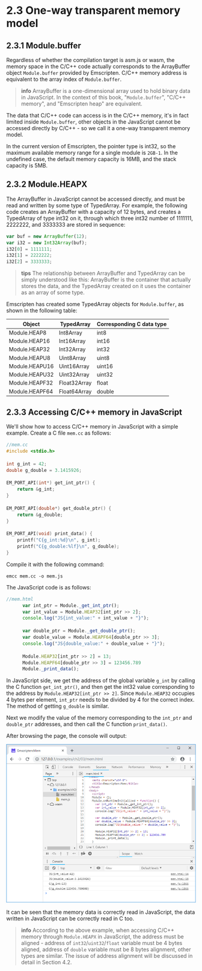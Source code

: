 # 2.3 One-way transparent memory model

## 2.3.1 Module.buffer

Regardless of whether the compilation target is asm.js or wasm, the memory space in the C/C++ code actually corresponds to the ArrayBuffer object `Module.buffer` provided by Emscripten. C/C++ memory address is equivalent to the array index of `Module.buffer`.

> **info** ArrayBuffer is a one-dimensional array used to hold binary data in JavaScript. In the context of this book, "`Module.buffer`", "C/C++ memory", and "Emscripten heap" are equivalent.

The data that C/C++ code can access is in the C/C++ memory, it's in fact limited inside `Module.buffer`, other objects in the JavaScript cannot be accessed directly by C/C++ - so we call it a one-way transparent memory model.

In the current version of Emscripten, the pointer type is int32, so the maximum available memory range for a single module is `2GB-1`. In the undefined case, the default memory capacity is 16MB, and the stack capacity is 5MB.

## 2.3.2 Module.HEAPX

The ArrayBuffer in JavaScript cannot be accessed directly, and must be read and written by some type of TypedArray. For example, the following code creates an ArrayBuffer with a capacity of 12 bytes, and creates a TypedArray of type int32 on it, through which three int32 number of 1111111, 2222222, and 3333333 are stored in sequence:

```js
var buf = new ArrayBuffer(12);
var i32 = new Int32Array(buf);
i32[0] = 1111111;
i32[1] = 2222222;
i32[2] = 3333333;
```

> **tips** The relationship between ArrayBuffer and TypedArray can be simply understood like this: ArrayBuffer is the container that actually stores the data, and the TypedArray created on it uses the container as an array of some type.

Emscripten has created some TypedArray objects for `Module.buffer`, as shown in the following table:

Object | TypedArray | Corresponding C data type
---- | ------- | -------
Module.HEAP8 | Int8Array | int8
Module.HEAP16 | Int16Array | int16
Module.HEAP32 | Int32Array | int32
Module.HEAPU8 | Uint8Array | uint8
Module.HEAPU16 | Uint16Array | uint16
Module.HEAPU32 | Uint32Array | uint32
Module.HEAPF32 | Float32Array | float
Module.HEAPF64 | Float64Array | double

## 2.3.3 Accessing C/C++ memory in JavaScript

We'll show how to access C/C++ memory in JavaScript with a simple example. Create a C  file `mem.cc` as follows:

```c
//mem.cc
#include <stdio.h>

int g_int = 42;
double g_double = 3.1415926;

EM_PORT_API(int*) get_int_ptr() {
	return &g_int;
}

EM_PORT_API(double*) get_double_ptr() {
	return &g_double;
}

EM_PORT_API(void) print_data() {
	printf("C{g_int:%d}\n", g_int);
	printf("C{g_double:%lf}\n", g_double);
}
```

Compile it with the following command:

```
emcc mem.cc -o mem.js
```

The JavaScript code is as follows:

```js
//mem.html
      var int_ptr = Module._get_int_ptr();
      var int_value = Module.HEAP32[int_ptr >> 2];
      console.log("JS{int_value:" + int_value + "}");

      var double_ptr = Module._get_double_ptr();
      var double_value = Module.HEAPF64[double_ptr >> 3];
      console.log("JS{double_value:" + double_value + "}");
      
      Module.HEAP32[int_ptr >> 2] = 13;
      Module.HEAPF64[double_ptr >> 3] = 123456.789      
      Module._print_data();
```

In JavaScript side, we get the address of the global variable `g_int` by calling the C function `get_int_ptr()`, and then get the int32 value corresponding to the address by `Module.HEAP32[int_ptr >> 2]`. Since `Module.HEAP32` occupies 4 bytes per element, `int_ptr` needs to be divided by 4 for the correct index. The method of getting `g_double` is similar.

Next we modify the value of the memory corresponding to the `int_ptr` and `double_ptr` addresses, and then call the C function `print_data()`.

After browsing the page, the console will output:

![](images/03-mem.png)

It can be seen that the memory data is correctly read in JavaScript, the data written in JavaScript can be correctly read in C too.

> **info** According to the above example, when accessing C/C++ memory through `Module.HEAPX` in JavaScript, the address must be aligned - address of `int32`/`uint32`/`float` variable must be 4 bytes aligned, address of `double` variable must be 8 bytes alignment, other types are similar. The issue of address alignment will be discussed in detail in Section 4.2.